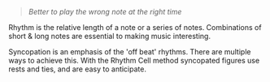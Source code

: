 > *Better to play the wrong note at the right time*

Rhythm is the relative length of a note or a series of notes. Combinations of short & long notes are essential to making music interesting. 

Syncopation is an emphasis of the 'off beat' rhythms. There are multiple ways to achieve this. With the Rhythm Cell method syncopated figures use rests and ties, and are easy to anticipate.

